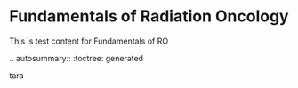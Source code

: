 # Fundamentals of Radiation Oncology

This is test content for Fundamentals of RO

.. autosummary::
   :toctree: generated

   tara
